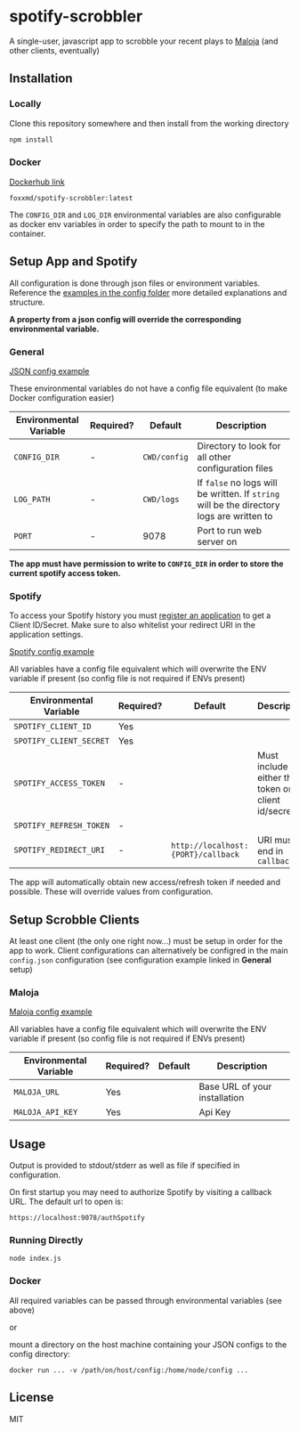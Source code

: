# spotify-scrobbler

A single-user, javascript app to scrobble your recent plays to [Maloja](https://github.com/krateng/maloja) (and other clients, eventually)

## Installation


### Locally

Clone this repository somewhere and then install from the working directory

```bash
npm install
```

### Docker

[Dockerhub link](https://hub.docker.com/repository/docker/foxxmd/spotify-scrobbler)

```
foxxmd/spotify-scrobbler:latest
```

The `CONFIG_DIR` and `LOG_DIR` environmental variables are also configurable as docker env variables in order to specify the path to mount to in the container.

## Setup App and Spotify

All configuration is done through json files or environment variables. Reference the [examples in the config folder](https://github.com/FoxxMD/spotify-scrobbler/tree/master/config) more detailed explanations and structure.

**A property from a json config will override the corresponding environmental variable.**

### General

[JSON config example](https://github.com/FoxxMD/spotify-scrobbler/blob/master/config/config.json.example)

These environmental variables do not have a config file equivalent (to make Docker configuration easier)

| Environmental Variable | Required? |   Default    |                                        Description                                        |
|----------------------------|-----------|--------------|-------------------------------------------------------------------------------------------|
| `CONFIG_DIR`               |         - | `CWD/config` | Directory to look for all other configuration files                                       |
| `LOG_PATH`                 |         - | `CWD/logs`   | If `false` no logs will be written. If `string` will be the directory logs are written to |
| `PORT`                     |         - | 9078         | Port to run web server on                                                                 |

**The app must have permission to write to `CONFIG_DIR` in order to store the current spotify access token.**

### Spotify

To access your Spotify history you must [register an application](https://developer.spotify.com/dashboard) to get a Client ID/Secret. Make sure to also whitelist your redirect URI in the application settings.

[Spotify config example](https://github.com/FoxxMD/spotify-scrobbler/blob/master/config/spotify.json.example)

All variables have a config file equivalent which will overwrite the ENV variable if present (so config file is not required if ENVs present)

| Environmental Variable     | Required? |            Default             |                    Description                     |
|----------------------------|-----------|----------------------------------|----------------------------------------------------|
| `SPOTIFY_CLIENT_ID`        | Yes       |                                  |                                                    |
| `SPOTIFY_CLIENT_SECRET`    | Yes       |                                  |                                                    |
| `SPOTIFY_ACCESS_TOKEN`     | -         |                                  | Must include either this token or client id/secret |
| `SPOTIFY_REFRESH_TOKEN`    | -         |                                  |                                                    |
| `SPOTIFY_REDIRECT_URI`     | -         | `http://localhost:{PORT}/callback` | URI must end in `callback`                         |

The app will automatically obtain new access/refresh token if needed and possible. These will override values from configuration.

## Setup Scrobble Clients

At least one client (the only one right now...) must be setup in order for the app to work. Client configurations can alternatively be configred in the main `config.json` configuration (see configuration example linked in **General** setup)

### Maloja

[Maloja config example](https://github.com/FoxxMD/spotify-scrobbler/blob/master/config/maloja.json.example)

All variables have a config file equivalent which will overwrite the ENV variable if present (so config file is not required if ENVs present)

| Environmental Variable | Required? | Default |          Description          |
|----------------------------|-----------|---------|-------------------------------|
| `MALOJA_URL`               | Yes       |         | Base URL of your installation |
| `MALOJA_API_KEY`           | Yes       |         | Api Key                       |

## Usage

Output is provided to stdout/stderr as well as file if specified in configuration.

On first startup you may need to authorize Spotify by visiting a callback URL. The default url to open is:

```
https://localhost:9078/authSpotify
```

### Running Directly

```
node index.js
```

### Docker

All required variables can be passed through environmental variables (see above)

or

mount a directory on the host machine containing your JSON configs to the config directory:

```
docker run ... -v /path/on/host/config:/home/node/config ...
```

## License

MIT
